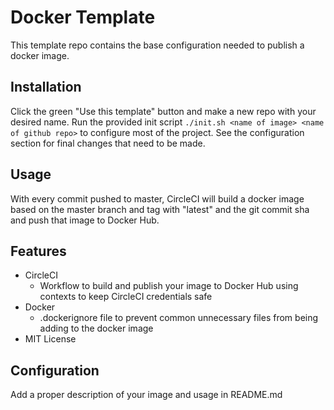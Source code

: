 # Docker Template

This template repo contains the base configuration needed to publish a docker image.

## Installation

Click the green "Use this template" button and make a new repo with your desired name. Run the provided init script `./init.sh <name of image> <name of github repo>` to configure most of the project. See the configuration section for final changes that need to be made.

## Usage

With every commit pushed to master, CircleCI will build a docker image based on the master branch and tag with "latest" and the git commit sha and push that image to Docker Hub.

## Features

* CircleCI
  * Workflow to build and publish your image to Docker Hub using contexts to keep CircleCI credentials safe
* Docker
  * .dockerignore file to prevent common unnecessary files from being adding to the docker image
* MIT License

## Configuration

Add a proper description of your image and usage in README.md
